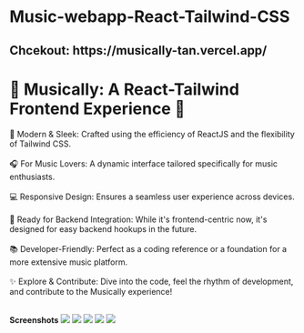 # Music-webapp-React-Tailwind-CSS
<h2>Chcekout: https://musically-tan.vercel.app/</h2>

<h1>🎵 Musically: A React-Tailwind Frontend Experience 🎵</h1>

🚀 Modern & Sleek: Crafted using the efficiency of ReactJS and the flexibility of Tailwind CSS.<br><br>
🎧 For Music Lovers: A dynamic interface tailored specifically for music enthusiasts.<br><br>
💻 Responsive Design: Ensures a seamless user experience across devices.<br><br>
🔌 Ready for Backend Integration: While it's frontend-centric now, it's designed for easy backend hookups in the future.<br><br>
📚 Developer-Friendly: Perfect as a coding reference or a foundation for a more extensive music platform.<br><br>
✨ Explore & Contribute: Dive into the code, feel the rhythm of development, and contribute to the Musically experience!<br><br>

**Screenshots**
<img src="https://github.com/siddharthgauts/Music-webapp-React-Tailwind-CSS/assets/95357196/d4d7cbaa-7b92-4155-b352-bf4dcd128fde">
<img src="https://github.com/siddharthgauts/Music-webapp-React-Tailwind-CSS/assets/95357196/7e1a7260-a124-4e7a-9986-2035477c423f">
<img src="https://github.com/siddharthgauts/Music-webapp-React-Tailwind-CSS/assets/95357196/6448f5d9-7eff-4cd3-ba51-4c3268127033">
<img src="https://github.com/siddharthgauts/Music-webapp-React-Tailwind-CSS/assets/95357196/600a4277-5d9f-49cd-896c-2528b830970c">
<img src="https://github.com/siddharthgauts/Music-webapp-React-Tailwind-CSS/assets/95357196/0dada638-da9d-46ed-a4f8-e7809c8adde1">
